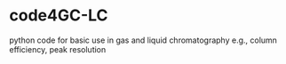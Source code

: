 # code4GC-LC
python code for basic use in gas and liquid chromatography e.g., column efficiency, peak resolution
